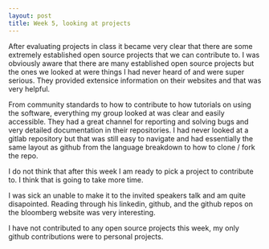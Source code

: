 ```yaml
---
layout: post
title: Week 5, looking at projects   
---
```


After evaluating projects in class it became very clear that there are some extremely established open source projects that we can contribute to. I was obviously aware that there are many established open source projects but the ones we looked at were things I had never heard of and were super serious. They provided extensice information on their websites and that was very helpful. 

From community standards to how to contribute to how tutorials on using the software, everything my group looked at was clear and easily accessible. They had a great channel for reporting and solving bugs and very detailed documentation in their repositories. I had never looked at a gitlab repository but that was still easy to navigate and had essentially the same layout as github from the language breakdown to how to clone / fork the repo. 

I do not think that after this week I am ready to pick a project to contribute to. I think that is going to take more time. 

I was sick an unable to make it to the invited speakers talk and am quite disapointed. Reading through his linkedin, github, and the github repos on the bloomberg website was very interesting. 

I have not contributed to any open source projects this week, my only github contributions were to personal projects. 



